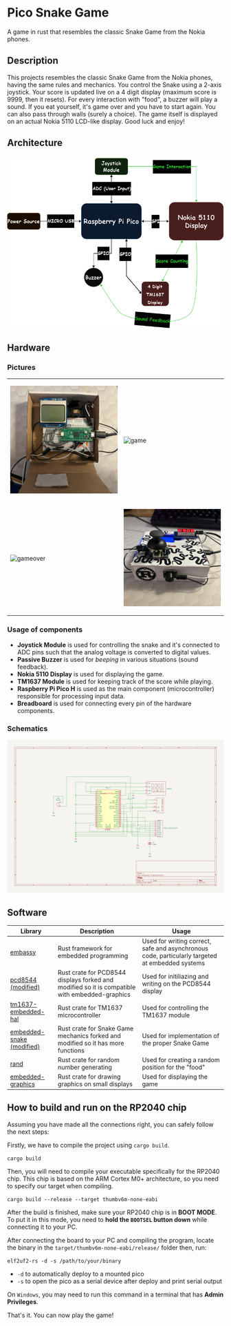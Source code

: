 # Pico Snake Game
A game in rust that resembles the classic Snake Game from the Nokia phones.

## Description

This projects resembles the classic Snake Game from the Nokia phones, having the same rules and mechanics. You control the Snake using a 2-axis joystick. Your score is updated live on a 4 digit display (maximum score is 9999, then it resets). For every interaction with "food", a buzzer will play a sound. If you eat yourself, it's game over and you have to start again. You can also pass through walls (surely a choice). The game itself is displayed on an actual Nokia 5110 LCD-like display. Good luck and enjoy!

## Architecture 

![architecture](assets/hardware/Architecture.png)

## Hardware
### Pictures
<table>
<tr>
<td>
  
![opened](assets/hardware/Opened.jpg)

</td>
<td>
  
![game](assets/hardware/Game.jpg)

</td>
</tr>
<tr>
<td>
  
![gameover](assets/hardware/GameOver.jpg)

  </td>
<td>
  
![sprofile](assets/hardware/SideProfile.jpg)

</td>
</tr>
</table>

### Usage of components

- **Joystick Module** is used for controlling the snake and it's connected to ADC pins such that the analog voltage is converted to digital values.
- **Passive Buzzer** is used for *beeping* in various situations (sound feedback).
- **Nokia 5110 Display** is used for displaying the game.
- **TM1637 Module** is used for keeping track of the score while playing.
- **Raspberry Pi Pico H** is used as the main component (microcontroller) responsible for processing input data.
- **Breadboard** is used for connecting every pin of the hardware components.

### Schematics

![kicadschematic](assets/kicad/Schematic.svg)

## Software

| Library | Description | Usage |
|---------|-------------|-------|
| [embassy](https://github.com/embassy-rs/embassy) | Rust framework for embedded programming |  Used for writing correct, safe and asynchronous code, particularly targeted at embedded systems |
| [pcd8544 (modified)](https://github.com/septimium/pcd8544-embassy-rp) | Rust crate for PCD8544 displays forked and modified so it is compatible with embedded-graphics | Used for initiliazing and writing on the PCD8544 display |
| [tm1637-embedded-hal](https://crates.io/crates/tm1637-embedded-hal) | Rust crate for TM1637 microcontroller | Used for controlling the TM1637 module |
| [embedded-snake (modified)](https://github.com/septimium/embedded-snake-rs) | Rust crate for Snake Game mechanics forked and modified so it has more functions | Used for implementation of the proper Snake Game |
| [rand](https://crates.io/crates/rand) | Rust crate for random number generating | Used for creating a random position for the "food" |
| [embedded-graphics](https://crates.io/crates/embedded-graphics) | Rust crate for drawing graphics on small displays | Used for displaying the game |

## How to build and run on the RP2040 chip

Assuming you have made all the connections right, you can safely follow the next steps:

Firstly, we have to compile the project using `cargo build`.
```shell
cargo build
```

Then, you will need to compile your executable specifically for the RP2040 chip. This chip is based on the ARM Cortex M0+ architecture, so you need to specify our target when compiling.
```shell
cargo build --release --target thumbv6m-none-eabi
```

After the build is finished, make sure your RP2040 chip is in **BOOT MODE**. To put it in this mode, you need to **hold the `BOOTSEL` button down**  while connecting it to your PC.

After connecting the board to your PC and compiling the program, locate the binary in the `target/thumbv6m-none-eabi/release/` folder then, run:

```shell
elf2uf2-rs -d -s /path/to/your/binary
```

* `-d` to automatically deploy to a mounted pico
* `-s` to open the pico as a serial device after deploy and print serial output
  
On `Windows`, you may need to run this command in a terminal that has **Admin Privileges**.

That's it. You can now play the game!
